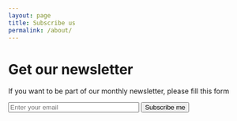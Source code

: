 ```yaml
---
layout: page
title: Subscribe us
permalink: /about/
---
```


<form action="https://getsimpleform.com/messages?form_api_token=4d0b75265e16ce301cd0b1c84f41fb51" method="post">
            <h1>Get our newsletter</h1>
            <p>If you want to be part of our monthly newsletter, please fill this form</p>
            <input type='hidden' name='redirect_to' value='https://enriquezrene.github.io/subscruption/2017/04/24/subscription-ok.html>' />
            <!-- all your input fields here.... -->
            <input type='text' name='email' size=30 placeholder="Enter your email" required />
            <input type='submit' value='Subscribe me'/>
        </form>